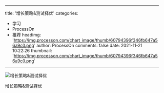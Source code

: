 
---
title: '增长策略&测试择优'
categories: 
 - 学习
 - ProcessOn
 - 推荐
headimg: 'https://img.processon.com/chart_image/thumb/60794396f346fb647a56a9c0.png'
author: ProcessOn
comments: false
date: 2021-11-21 10:22:26
thumbnail: 'https://img.processon.com/chart_image/thumb/60794396f346fb647a56a9c0.png'
---

<div>   
<img class="thumb" alt="增长策略&测试择优" src="https://img.processon.com/chart_image/thumb/60794396f346fb647a56a9c0.png" referrerpolicy="no-referrer">
<p>增长策略&测试择优</p>  
</div>
            